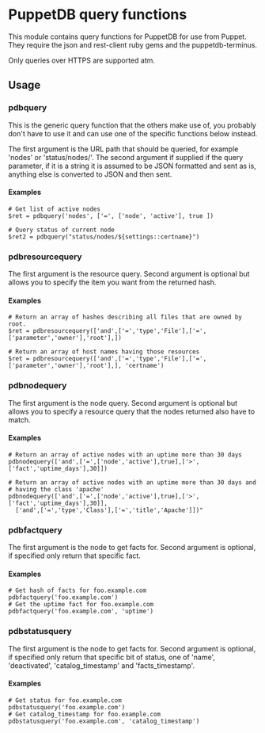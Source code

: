 PuppetDB query functions
========================

This module contains query functions for PuppetDB for use from Puppet.
They require the json and rest-client ruby gems and the puppetdb-terminus.

Only queries over HTTPS are supported atm.

Usage
-----

### pdbquery

This is the generic query function that the others make use of, you probably
don't have to use it and can use one of the specific functions below instead.

The first argument is the URL path that should be queried, for
example 'nodes' or 'status/nodes/<nodename>'.
The second argument if supplied if the query parameter, if it is
a string it is assumed to be JSON formatted and sent as is,
anything else is converted to JSON and then sent.

#### Examples

    # Get list of active nodes
    $ret = pdbquery('nodes', ['=', ['node', 'active'], true ])

    # Query status of current node
    $ret2 = pdbquery("status/nodes/${settings::certname}")

### pdbresourcequery

The first argument is the resource query.
Second argument is optional but allows you to specify the item you want
from the returned hash.

#### Examples

    # Return an array of hashes describing all files that are owned by root.
    $ret = pdbresourcequery(['and',['=','type','File'],['=',['parameter','owner'],'root'],])

    # Return an array of host names having those resources
    $ret = pdbresourcequery(['and',['=','type','File'],['=',['parameter','owner'],'root'],], 'certname')

### pdbnodequery

The first argument is the node query.
Second argument is optional but allows you to specify a resource query
that the nodes returned also have to match.

#### Examples

    # Return an array of active nodes with an uptime more than 30 days
    pdbnodequery(['and',['=',['node','active'],true],['>',['fact','uptime_days'],30]])

    # Return an array of active nodes with an uptime more than 30 days and
    # having the class 'apache'
    pdbnodequery(['and',['=',['node','active'],true],['>',['fact','uptime_days'],30]],
      ['and',['=','type','Class'],['=','title','Apache']])"

### pdbfactquery

The first argument is the node to get facts for.
Second argument is optional, if specified only return that specific fact.

#### Examples

    # Get hash of facts for foo.example.com
    pdbfactquery('foo.example.com')
    # Get the uptime fact for foo.example.com
    pdbfactquery('foo.example.com', 'uptime')

### pdbstatusquery

The first argument is the node to get facts for.
Second argument is optional, if specified only return that specific bit of
status, one of 'name', 'deactivated', 'catalog_timestamp' and 'facts_timestamp'.

#### Examples

    # Get status for foo.example.com
    pdbstatusquery('foo.example.com')
    # Get catalog_timestamp for foo.example.com
    pdbstatusquery('foo.example.com', 'catalog_timestamp')
